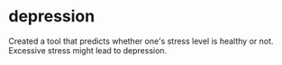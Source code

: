 # depression
Created a tool that predicts whether one's stress level is healthy or not. Excessive stress might lead to depression.
